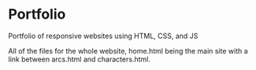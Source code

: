 # Portfolio
Portfolio of responsive websites using HTML, CSS, and JS 

All of the files for the whole website, home.html being the main site with a link between arcs.html and characters.html. 
